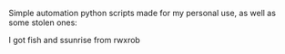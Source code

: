 Simple automation python scripts made for my personal use,
as well as some stolen ones:

I got fish and ssunrise from rwxrob
